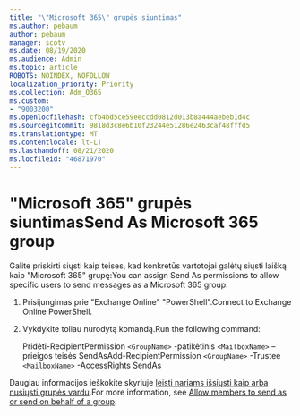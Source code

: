 ```yaml
---
title: "\"Microsoft 365\" grupės siuntimas"
ms.author: pebaum
author: pebaum
manager: scotv
ms.date: 08/19/2020
ms.audience: Admin
ms.topic: article
ROBOTS: NOINDEX, NOFOLLOW
localization_priority: Priority
ms.collection: Adm_O365
ms.custom:
- "9003200"
ms.openlocfilehash: cfb4bd5ce59eeccdd0812d013b8a444aebeb1d4c
ms.sourcegitcommit: 9818d3c8e6b10f23244e51286e2463caf48fffd5
ms.translationtype: MT
ms.contentlocale: lt-LT
ms.lasthandoff: 08/21/2020
ms.locfileid: "46871970"
---
```

# <a name="send-as-microsoft-365-group"></a><span data-ttu-id="aa6af-102">"Microsoft 365" grupės siuntimas</span><span class="sxs-lookup"><span data-stu-id="aa6af-102">Send As Microsoft 365 group</span></span>

<span data-ttu-id="aa6af-103">Galite priskirti siųsti kaip teises, kad konkretūs vartotojai galėtų siųsti laišką kaip "Microsoft 365" grupę:</span><span class="sxs-lookup"><span data-stu-id="aa6af-103">You can assign Send As permissions to allow specific users to send messages as a Microsoft 365 group:</span></span>  

1. <span data-ttu-id="aa6af-104">Prisijungimas prie "Exchange Online" "PowerShell".</span><span class="sxs-lookup"><span data-stu-id="aa6af-104">Connect to Exchange Online PowerShell.</span></span>  

2. <span data-ttu-id="aa6af-105">Vykdykite toliau nurodytą komandą.</span><span class="sxs-lookup"><span data-stu-id="aa6af-105">Run the following command:</span></span>  

    <span data-ttu-id="aa6af-106">Pridėti-RecipientPermission `<GroupName>` -patikėtinis `<MailboxName>` – prieigos teisės SendAs</span><span class="sxs-lookup"><span data-stu-id="aa6af-106">Add-RecipientPermission `<GroupName>` -Trustee `<MailboxName>` -AccessRights SendAs</span></span>

<span data-ttu-id="aa6af-107">Daugiau informacijos ieškokite skyriuje [leisti nariams išsiųsti kaip arba nusiųsti grupės vardu](https://docs.microsoft.com/microsoft-365/admin/create-groups/allow-members-to-send-as-or-send-on-behalf-of-group?view=o365-worldwide).</span><span class="sxs-lookup"><span data-stu-id="aa6af-107">For more information, see [Allow members to send as or send on behalf of a group](https://docs.microsoft.com/microsoft-365/admin/create-groups/allow-members-to-send-as-or-send-on-behalf-of-group?view=o365-worldwide).</span></span>